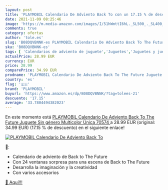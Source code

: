 ```yaml
---
layout: post
title: 'PLAYMOBIL Calendario De Adviento Back To con un 17.15 % de descuento'
date: 2021-11-09 08:25:46
image: 'https://m.media-amazon.com/images/I/51hWmttI6hL._SL500_._SL400_.jpg'
comments: true
category: ofertas
author: 'tole.es'
slug: 'B08DQVBNNK-es PLAYMOBIL Calendario De Adviento Back To The Future...'
sku: 'B08DQVBNNK-es'
tags: [ 'Calendarios de adviento de juguete','Juguetes','Juguetes y juegos','playmobil', ]
actualPrice: 28.99 EUR
currency: EUR
price: 28.99
comparePrice: 34.99 EUR
prodname: 'PLAYMOBIL Calendario De Adviento Back To The Future Juguete  Sin género  Multicolor  Única  70574 '
country: 'es'
flag: '🇪🇸'
brand: 'PLAYMOBIL'
buyurl: 'https://www.amazon.es/dp/B08DQVBNNK/?tag=tolees-21'
descuento: '17.15'
average: '33.7804494382023'
---
```


En este momento está [PLAYMOBIL Calendario De Adviento Back To The Future Juguete  Sin género  Multicolor  Única  70574 ](https://www.amazon.es/dp/B08DQVBNNK/?tag=tolees-21) a 28.99 EUR (original: 34.99 EUR) (17.15 %  de descuento) en el siguiente enlace!

[![PLAYMOBIL Calendario De Adviento Back To](https://m.media-amazon.com/images/I/51hWmttI6hL._SL500_._SL400_.jpg)](https://www.amazon.es/dp/B08DQVBNNK/?tag=tolees-21)

🔎:

- Calendario de adviento de Back to The Future
- Con 24 ventanas sorpresa para una escena de Back to The Future
- Desarrolla la imaginación y la creatividad
- Con varios accesorios

[🛒 Aquí!!!](https://www.amazon.es/dp/B08DQVBNNK/?tag=tolees-21)
